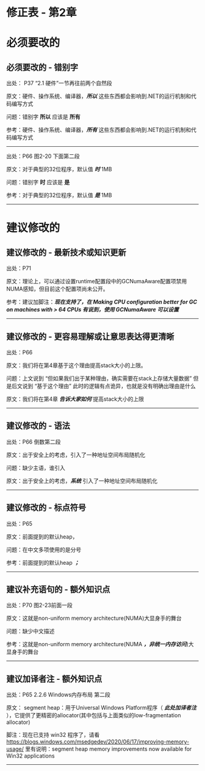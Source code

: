 # 修正表 - 第2章

# 必须要改的

## 必须要改的 - 错别字

出处： P37 “2.1 硬件”一节再往前两个自然段

原文：硬件、操作系统、编译器，***所以*** 这些东西都会影响到.NET的运行机制和代码编写方式

问题：错别字 **所以** 应该是 **所有**

参考：硬件、操作系统、编译器，***所有*** 这些东西都会影响到.NET的运行机制和代码编写方式

------

出处：P66 图2-20 下面第二段

原文：对于典型的32位程序，默认值 ***时*** 1MB

问题：错别字 **时** 应该是 **是**

参考：对于典型的32位程序，默认值 ***是*** 1MB

------

# 建议修改的

## 建议修改的 - 最新技术或知识更新

出处：P71

原文：理论上，可以通过设置runtime配置段中的GCNumaAware配置项禁用NUMA感知，但目前这个配置项尚未公开。

参考：建议加脚注：***现在支持了，在 Making CPU configuration better for GC on machines with > 64 CPUs 有说到，使用 GCNumaAware 可以设置***

------

## 建议修改的 - 更容易理解或让意思表达得更清晰

出处：P66

原文：我们将在第4章基于这个理由提高stack大小的上限。

问题：上文说到 “但如果我们出于某种理由，确实需要在stack上存储大量数据” 但是后文说到 “基于这个理由” 此时的逻辑有点诡异，也就是没有明确出理由是什么

原文：我们将在第4章 ***告诉大家如何*** 提高stack大小的上限

------

## 建议修改的 - 语法

出处：P66 倒数第二段

原文：出于安全上的考虑，引入了一种地址空间布局随机化

问题：缺少主语，谁引入

原文：出于安全上的考虑，***系统*** 引入了一种地址空间布局随机化

------

## 建议修改的 - 标点符号

出处：P65

原文：前面提到的默认heap，

问题：在中文多项使用的是分号

参考：前面提到的默认heap ***；***

------

## 建议补充语句的 - 额外知识点

出处：P70 图2-23前面一段

原文：这就是non-uniform memory architecture(NUMA)大显身手的舞台

问题：缺少中文描述

参考：这就是non-uniform memory architecture(NUMA ***，非统一内存访问***)大显身手的舞台

------

## 建议加译者注 - 额外知识点

出处：P65 2.2.6  Windows内存布局 第二段

原文： segment heap：用于Universal Windows Platform程序（ ***此处加译者注*** ），它提供了更精密的allocator(其中包括与上面类似的low-fragmentation allocator)

脚注：现在已支持 win32 程序了，请看 https://blogs.windows.com/msedgedev/2020/06/17/improving-memory-usage/ 里有说明：segment heap memory improvements now available for Win32 applications

------
